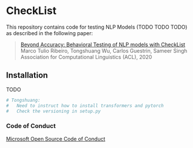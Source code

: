 # CheckList
This repository contains code for testing NLP Models (TODO TODO TODO) as described in the following paper:
>[Beyond Accuracy: Behavioral Testing of NLP models with CheckList](http://homes.cs.washington.edu/~marcotcr/checklist_acl20.pdf)  
> Marco Tulio Ribeiro, Tongshuang Wu, Carlos Guestrin, Sameer Singh
> Association for Computational Linguistics (ACL), 2020



## Installation
TODO

```sh
# Tongshuang: 
#   Need to instruct how to install transformers and pytorch
#   Check the versioning in setup.py
```

### Code of Conduct
[Microsoft Open Source Code of Conduct](https://opensource.microsoft.com/codeofconduct)

